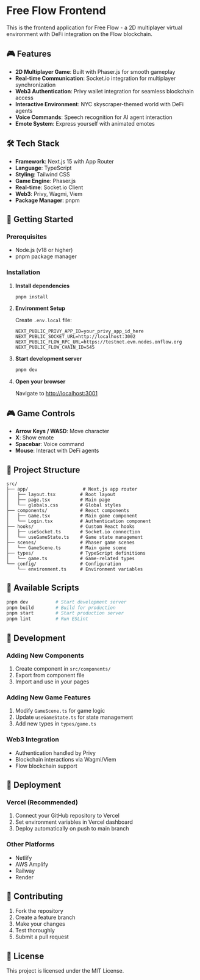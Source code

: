 # Free Flow Frontend

This is the frontend application for Free Flow - a 2D multiplayer virtual environment with DeFi integration on the Flow blockchain.

## 🎮 Features

- **2D Multiplayer Game**: Built with Phaser.js for smooth gameplay
- **Real-time Communication**: Socket.io integration for multiplayer synchronization
- **Web3 Authentication**: Privy wallet integration for seamless blockchain access
- **Interactive Environment**: NYC skyscraper-themed world with DeFi agents
- **Voice Commands**: Speech recognition for AI agent interaction
- **Emote System**: Express yourself with animated emotes

## 🛠️ Tech Stack

- **Framework**: Next.js 15 with App Router
- **Language**: TypeScript
- **Styling**: Tailwind CSS
- **Game Engine**: Phaser.js
- **Real-time**: Socket.io Client
- **Web3**: Privy, Wagmi, Viem
- **Package Manager**: pnpm

## 🚀 Getting Started

### Prerequisites
- Node.js (v18 or higher)
- pnpm package manager

### Installation

1. **Install dependencies**
   ```bash
   pnpm install
   ```

2. **Environment Setup**
   
   Create `.env.local` file:
   ```env
   NEXT_PUBLIC_PRIVY_APP_ID=your_privy_app_id_here
   NEXT_PUBLIC_SOCKET_URL=http://localhost:3002
   NEXT_PUBLIC_FLOW_RPC_URL=https://testnet.evm.nodes.onflow.org
   NEXT_PUBLIC_FLOW_CHAIN_ID=545
   ```

3. **Start development server**
   ```bash
   pnpm dev
   ```

4. **Open your browser**
   
   Navigate to [http://localhost:3001](http://localhost:3001)

## 🎮 Game Controls

- **Arrow Keys / WASD**: Move character
- **X**: Show emote
- **Spacebar**: Voice command
- **Mouse**: Interact with DeFi agents

## 📁 Project Structure

```
src/
├── app/                    # Next.js app router
│   ├── layout.tsx         # Root layout
│   ├── page.tsx           # Main page
│   └── globals.css        # Global styles
├── components/            # React components
│   ├── Game.tsx           # Main game component
│   └── Login.tsx          # Authentication component
├── hooks/                 # Custom React hooks
│   ├── useSocket.ts       # Socket.io connection
│   └── useGameState.ts    # Game state management
├── scenes/                # Phaser game scenes
│   └── GameScene.ts       # Main game scene
├── types/                 # TypeScript definitions
│   └── game.ts            # Game-related types
└── config/                # Configuration
    └── environment.ts     # Environment variables
```

## 🚀 Available Scripts

```bash
pnpm dev          # Start development server
pnpm build        # Build for production
pnpm start        # Start production server
pnpm lint         # Run ESLint
```

## 🔧 Development

### Adding New Components
1. Create component in `src/components/`
2. Export from component file
3. Import and use in your pages

### Adding New Game Features
1. Modify `GameScene.ts` for game logic
2. Update `useGameState.ts` for state management
3. Add new types in `types/game.ts`

### Web3 Integration
- Authentication handled by Privy
- Blockchain interactions via Wagmi/Viem
- Flow blockchain support

## 🚀 Deployment

### Vercel (Recommended)
1. Connect your GitHub repository to Vercel
2. Set environment variables in Vercel dashboard
3. Deploy automatically on push to main branch

### Other Platforms
- Netlify
- AWS Amplify
- Railway
- Render

## 🤝 Contributing

1. Fork the repository
2. Create a feature branch
3. Make your changes
4. Test thoroughly
5. Submit a pull request

## 📄 License

This project is licensed under the MIT License.
